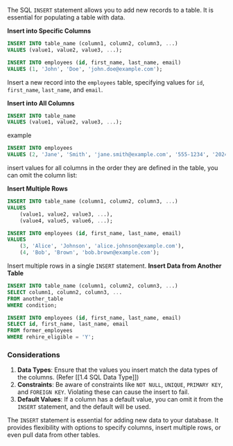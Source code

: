 The SQL `INSERT` statement allows you to add new records to a table. It is essential for populating a table with data.

**Insert into Specific Columns**

```SQL
INSERT INTO table_name (column1, column2, column3, ...)
VALUES (value1, value2, value3, ...);
```
```SQL
INSERT INTO employees (id, first_name, last_name, email)
VALUES (1, 'John', 'Doe', 'john.doe@example.com');
```
Insert a new record into the `employees` table, specifying values for `id`, `first_name`, `last_name`, and `email`.

**Insert into All Columns**
```SQL
INSERT INTO table_name
VALUES (value1, value2, value3, ...);
```
example
```SQL
INSERT INTO employees
VALUES (2, 'Jane', 'Smith', 'jane.smith@example.com', '555-1234', '2024-06-14');

```
insert values for all columns in the order they are defined in the table, you can omit the column list:

**Insert Multiple Rows**
```SQL
INSERT INTO table_name (column1, column2, column3, ...)
VALUES 
    (value1, value2, value3, ...),
    (value4, value5, value6, ...);

```
``` SQL
INSERT INTO employees (id, first_name, last_name, email)
VALUES 
    (3, 'Alice', 'Johnson', 'alice.johnson@example.com'),
    (4, 'Bob', 'Brown', 'bob.brown@example.com');
```
Insert multiple rows in a single `INSERT` statement.
**Insert Data from Another Table**
``` SQL
INSERT INTO table_name (column1, column2, column3, ...)
SELECT column1, column2, column3, ...
FROM another_table
WHERE condition;
```

``` SQL
INSERT INTO employees (id, first_name, last_name, email)
SELECT id, first_name, last_name, email
FROM former_employees
WHERE rehire_eligible = 'Y';
```
### Considerations

1. **Data Types**: Ensure that the values you insert match the data types of the columns. (Refer [[1.4 SQL Data Type]])
2. **Constraints**: Be aware of constraints like `NOT NULL`, `UNIQUE`, `PRIMARY KEY`, and `FOREIGN KEY`. Violating these can cause the insert to fail.
3. **Default Values**: If a column has a default value, you can omit it from the `INSERT` statement, and the default will be used.

The `INSERT` statement is essential for adding new data to your database. It provides flexibility with options to specify columns, insert multiple rows, or even pull data from other tables.